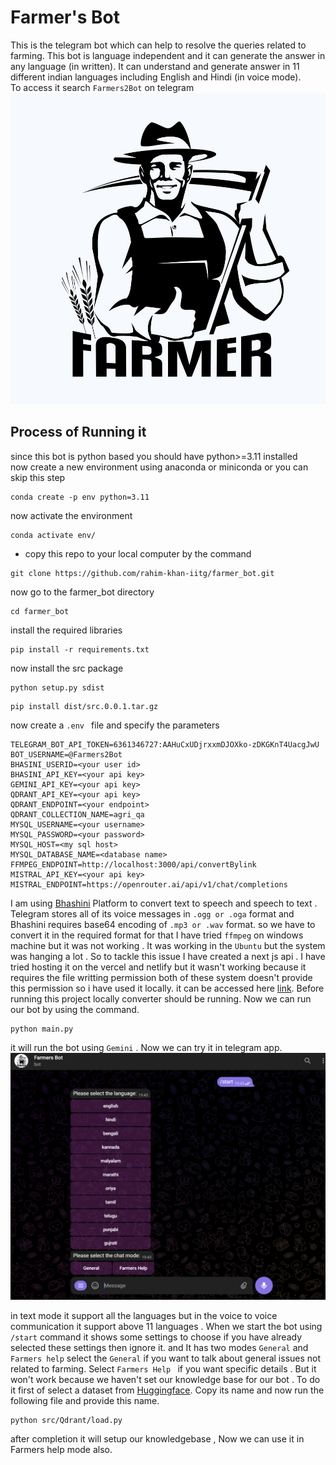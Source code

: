 # Farmer's Bot
This is the telegram bot which can help to resolve the queries related to farming. This bot is language independent and it can generate the answer in any language (in written). It can understand and generate answer in 11 different indian languages including English and Hindi (in voice mode). \
To access it search ```Farmers2Bot``` on telegram![logo](/assets/logo.jpg) 
## Process of Running it

since this bot is python based you should have python>=3.11 installed \
now create a new environment using anaconda or miniconda or you can skip this step
```
conda create -p env python=3.11

```
now activate the environment

```
conda activate env/

```
- copy this repo to your local computer by the command 
```
git clone https://github.com/rahim-khan-iitg/farmer_bot.git

```
now go to the farmer_bot directory
```
cd farmer_bot

```
install the required libraries

```
pip install -r requirements.txt

```
now install the src package

```
python setup.py sdist

```
```
pip install dist/src.0.0.1.tar.gz

```
now create a ```.env ``` file and specify the parameters

```
TELEGRAM_BOT_API_TOKEN=6361346727:AAHuCxUDjrxxmDJOXko-zDKGKnT4UacgJwU
BOT_USERNAME=@Farmers2Bot
BHASINI_USERID=<your user id>
BHASINI_API_KEY=<your api key>
GEMINI_API_KEY=<your api key>
QDRANT_API_KEY=<your api key>
QDRANT_ENDPOINT=<your endpoint>
QDRANT_COLLECTION_NAME=agri_qa  
MYSQL_USERNAME=<your username>
MYSQL_PASSWORD=<your password>
MYSQL_HOST=<my sql host>
MYSQL_DATABASE_NAME=<database name>
FFMPEG_ENDPOINT=http://localhost:3000/api/convertBylink
MISTRAL_API_KEY=<your api key>
MISTRAL_ENDPOINT=https://openrouter.ai/api/v1/chat/completions

```
I am using [Bhashini](https://bhashini.gov.in/ulca/user/register) Platform to convert text to speech and speech to text . \
Telegram stores all of its voice messages in ```.ogg or .oga``` format and Bhashini requires base64 encoding of  ```.mp3 or .wav``` format. so we have to convert it in the required format for that I have tried ```ffmpeg``` on windows machine but it was not working . It was working in the ```Ubuntu``` but the system was hanging a lot . So to tackle this issue I have created a next js api .  I have tried hosting it on the vercel and netlify but it wasn't working because it requires the file writting permission both of these system doesn't provide this permission so i have used it locally. it can be accessed here [link](https://github.com/rahim-khan-iitg/my-audio-converter.git). Before running this project locally converter should be running.
Now we can run our bot by using the command.
```
python main.py

```
it will run the bot using ```Gemini``` . Now we can try it in telegram app.
![Alt text](image.png)

in text mode it support all the languages but in the voice to voice communication it support above 11 languages . When we start the bot using ``` /start ``` command it shows some settings to choose if you have already selected these settings then ignore it. and It has two modes ``` General ``` and ``` Farmers help``` select the ```General``` if you want to talk about  general issues not related to farming. Select ```Farmers Help ``` if you want specific details . But it won't work because we haven't set our knowledge base for our bot . To do it first of select a dataset from [Huggingface](http://huggingface.co/). Copy its name and now run the following file and provide this name.
```
python src/Qdrant/load.py 

```
after completion it will setup our knowledgebase , Now we can use it in Farmers help mode also. 